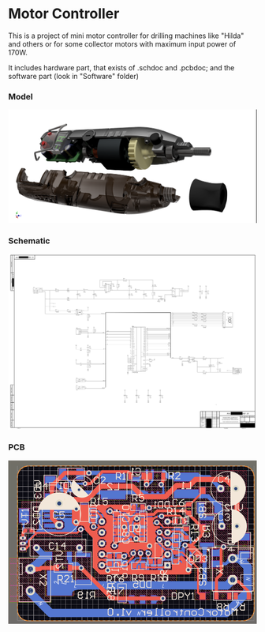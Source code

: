 # Motor Controller


This is a project of mini motor controller for drilling machines like "Hilda" and others or for some collector motors with maximum input power of 170W.

It includes hardware part, that exists of .schdoc and .pcbdoc;
    and the software part (look in "Software" folder)


### Model

![img1](./pic/6_inventor_model_all.png)


### Schematic

![img2](./pic/1_sch.png)


### PCB

![img3](./pic/2_traced_pcb.png)

